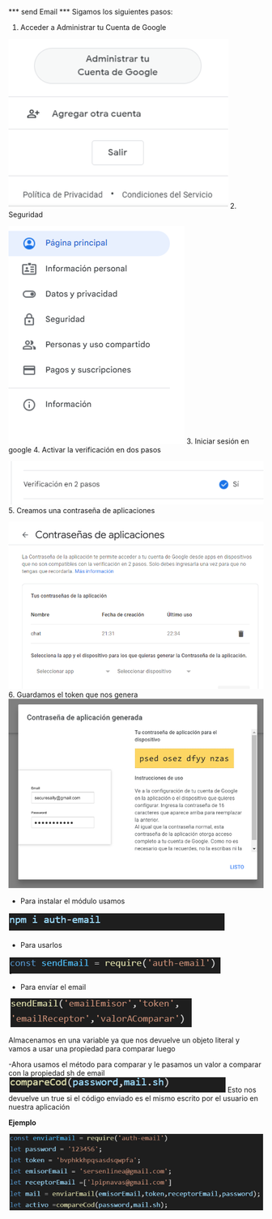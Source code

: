 *** send Email ***
Sigamos los siguientes pasos:

1. Acceder a Administrar tu Cuenta de Google 

![administrar](https://github.com/luisNavasArg/send-email/blob/master/img/administra.PNG)
2. Seguridad 

![administrar](https://github.com/luisNavasArg/send-email/blob/master/img/seguridad.PNG)
3. Iniciar sesión en google 
4. Activar la verificación en dos pasos 

![administrar](https://github.com/luisNavasArg/send-email/blob/master/img/verificacion.PNG)
5. Creamos una contraseña de aplicaciones

![administrar](https://github.com/luisNavasArg/send-email/blob/master/img/contrasena.PNG)
6. Guardamos el token que nos genera
![administrar](https://github.com/luisNavasArg/send-email/blob/master/img/token.PNG)

- Para instalar el módulo usamos 

![administrar](https://github.com/luisNavasArg/send-email/blob/master/img/install.PNG)
- Para usarlos 

![administrar](https://github.com/luisNavasArg/send-email/blob/master/img/send.PNG)
- Para envíar el email 

![administrar](https://github.com/luisNavasArg/send-email/blob/master/img/funcion.PNG)

Almacenamos en una variable ya que nos devuelve un objeto literal y vamos a usar una propiedad para comparar luego

-Ahora usamos el método para comparar y le pasamos un valor a comparar con la propiedad sh de email
![administrar](https://github.com/luisNavasArg/send-email/blob/master/img/compare.PNG)
Esto nos devuelve un true si el código enviado es el mismo escrito por el usuario en nuestra aplicación

**Ejemplo** 

![administrar](./img/ejemplo.PNG)

